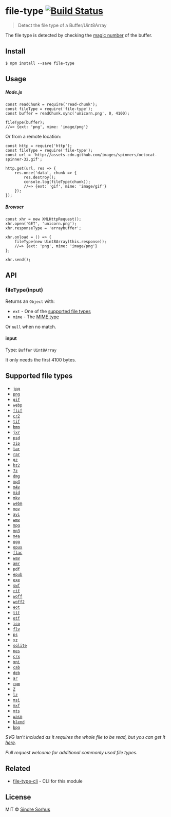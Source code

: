 file-type [![Build Status](https://travis-ci.org/sindresorhus/file-type.svg?branch=master)](https://travis-ci.org/sindresorhus/file-type)
=========================================================================================================================================

> Detect the file type of a Buffer/Uint8Array

The file type is detected by checking the [magic number](http://en.wikipedia.org/wiki/Magic_number_(programming)#Magic_numbers_in_files) of the buffer.

Install
-------

    $ npm install --save file-type

Usage
-----

##### Node.js

    const readChunk = require('read-chunk');
    const fileType = require('file-type');
    const buffer = readChunk.sync('unicorn.png', 0, 4100);

    fileType(buffer);
    //=> {ext: 'png', mime: 'image/png'}

Or from a remote location:

    const http = require('http');
    const fileType = require('file-type');
    const url = 'http://assets-cdn.github.com/images/spinners/octocat-spinner-32.gif';

    http.get(url, res => {
        res.once('data', chunk => {
            res.destroy();
            console.log(fileType(chunk));
            //=> {ext: 'gif', mime: 'image/gif'}
        });
    });

##### Browser

    const xhr = new XMLHttpRequest();
    xhr.open('GET', 'unicorn.png');
    xhr.responseType = 'arraybuffer';

    xhr.onload = () => {
        fileType(new Uint8Array(this.response));
        //=> {ext: 'png', mime: 'image/png'}
    };

    xhr.send();

API
---

### fileType(input)

Returns an `Object` with:

-   `ext` - One of the [supported file types](#supported-file-types)
-   `mime` - The [MIME type](http://en.wikipedia.org/wiki/Internet_media_type)

Or `null` when no match.

#### input

Type: `Buffer` `Uint8Array`

It only needs the first 4100 bytes.

Supported file types
--------------------

-   [`jpg`](https://en.wikipedia.org/wiki/JPEG)
-   [`png`](https://en.wikipedia.org/wiki/Portable_Network_Graphics)
-   [`gif`](https://en.wikipedia.org/wiki/GIF)
-   [`webp`](https://en.wikipedia.org/wiki/WebP)
-   [`flif`](https://en.wikipedia.org/wiki/Free_Lossless_Image_Format)
-   [`cr2`](http://fileinfo.com/extension/cr2)
-   [`tif`](https://en.wikipedia.org/wiki/Tagged_Image_File_Format)
-   [`bmp`](https://en.wikipedia.org/wiki/BMP_file_format)
-   [`jxr`](https://en.wikipedia.org/wiki/JPEG_XR)
-   [`psd`](https://en.wikipedia.org/wiki/Adobe_Photoshop#File_format)
-   [`zip`](https://en.wikipedia.org/wiki/Zip_(file_format))
-   [`tar`](https://en.wikipedia.org/wiki/Tar_(computing)#File_format)
-   [`rar`](https://en.wikipedia.org/wiki/RAR_(file_format))
-   [`gz`](https://en.wikipedia.org/wiki/Gzip)
-   [`bz2`](https://en.wikipedia.org/wiki/Bzip2)
-   [`7z`](https://en.wikipedia.org/wiki/7z)
-   [`dmg`](https://en.wikipedia.org/wiki/Apple_Disk_Image)
-   [`mp4`](https://en.wikipedia.org/wiki/MPEG-4_Part_14#Filename_extensions)
-   [`m4v`](https://en.wikipedia.org/wiki/M4V)
-   [`mid`](https://en.wikipedia.org/wiki/MIDI)
-   [`mkv`](https://en.wikipedia.org/wiki/Matroska)
-   [`webm`](https://en.wikipedia.org/wiki/WebM)
-   [`mov`](https://en.wikipedia.org/wiki/QuickTime_File_Format)
-   [`avi`](https://en.wikipedia.org/wiki/Audio_Video_Interleave)
-   [`wmv`](https://en.wikipedia.org/wiki/Windows_Media_Video)
-   [`mpg`](https://en.wikipedia.org/wiki/MPEG-1)
-   [`mp3`](https://en.wikipedia.org/wiki/MP3)
-   [`m4a`](https://en.wikipedia.org/wiki/MPEG-4_Part_14#.MP4_versus_.M4A)
-   [`ogg`](https://en.wikipedia.org/wiki/Ogg)
-   [`opus`](https://en.wikipedia.org/wiki/Opus_(audio_format))
-   [`flac`](https://en.wikipedia.org/wiki/FLAC)
-   [`wav`](https://en.wikipedia.org/wiki/WAV)
-   [`amr`](https://en.wikipedia.org/wiki/Adaptive_Multi-Rate_audio_codec)
-   [`pdf`](https://en.wikipedia.org/wiki/Portable_Document_Format)
-   [`epub`](https://en.wikipedia.org/wiki/EPUB)
-   [`exe`](https://en.wikipedia.org/wiki/.exe)
-   [`swf`](https://en.wikipedia.org/wiki/SWF)
-   [`rtf`](https://en.wikipedia.org/wiki/Rich_Text_Format)
-   [`woff`](https://en.wikipedia.org/wiki/Web_Open_Font_Format)
-   [`woff2`](https://en.wikipedia.org/wiki/Web_Open_Font_Format)
-   [`eot`](https://en.wikipedia.org/wiki/Embedded_OpenType)
-   [`ttf`](https://en.wikipedia.org/wiki/TrueType)
-   [`otf`](https://en.wikipedia.org/wiki/OpenType)
-   [`ico`](https://en.wikipedia.org/wiki/ICO_(file_format))
-   [`flv`](https://en.wikipedia.org/wiki/Flash_Video)
-   [`ps`](https://en.wikipedia.org/wiki/Postscript)
-   [`xz`](https://en.wikipedia.org/wiki/Xz)
-   [`sqlite`](https://www.sqlite.org/fileformat2.html)
-   [`nes`](http://fileinfo.com/extension/nes)
-   [`crx`](https://developer.chrome.com/extensions/crx)
-   [`xpi`](https://en.wikipedia.org/wiki/XPInstall)
-   [`cab`](https://en.wikipedia.org/wiki/Cabinet_(file_format))
-   [`deb`](https://en.wikipedia.org/wiki/Deb_(file_format))
-   [`ar`](https://en.wikipedia.org/wiki/Ar_(Unix))
-   [`rpm`](http://fileinfo.com/extension/rpm)
-   [`Z`](http://fileinfo.com/extension/z)
-   [`lz`](https://en.wikipedia.org/wiki/Lzip)
-   [`msi`](https://en.wikipedia.org/wiki/Windows_Installer)
-   [`mxf`](https://en.wikipedia.org/wiki/Material_Exchange_Format)
-   [`mts`](https://en.wikipedia.org/wiki/.m2ts)
-   [`wasm`](https://en.wikipedia.org/wiki/WebAssembly)
-   [`blend`](https://wiki.blender.org/index.php/Dev:Source/Architecture/File_Format)
-   [`bpg`](https://bellard.org/bpg/)

*SVG isn’t included as it requires the whole file to be read, but you can get it [here](https://github.com/sindresorhus/is-svg).*

*Pull request welcome for additional commonly used file types.*

Related
-------

-   [file-type-cli](https://github.com/sindresorhus/file-type-cli) - CLI for this module

License
-------

MIT © [Sindre Sorhus](https://sindresorhus.com)
